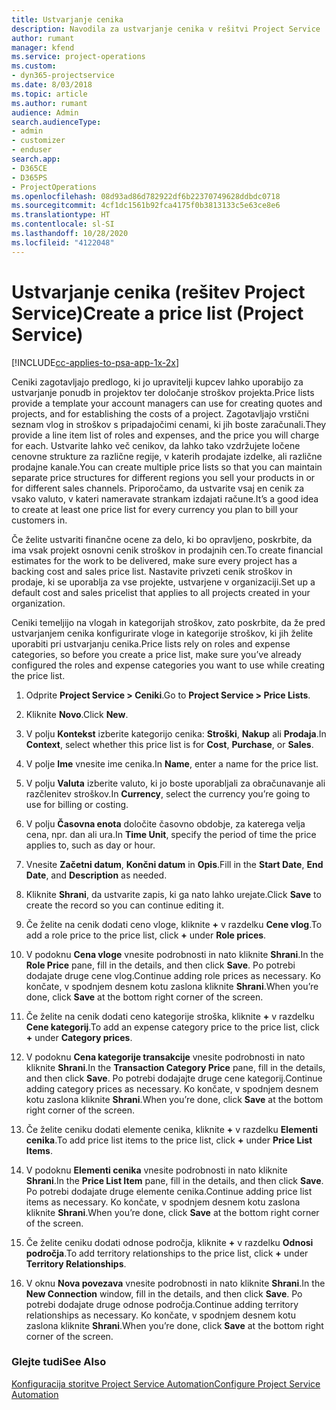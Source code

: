 ```yaml
---
title: Ustvarjanje cenika
description: Navodila za ustvarjanje cenika v rešitvi Project Service
author: rumant
manager: kfend
ms.service: project-operations
ms.custom:
- dyn365-projectservice
ms.date: 8/03/2018
ms.topic: article
ms.author: rumant
audience: Admin
search.audienceType:
- admin
- customizer
- enduser
search.app:
- D365CE
- D365PS
- ProjectOperations
ms.openlocfilehash: 08d93ad86d782922df6b22370749628ddbdc0718
ms.sourcegitcommit: 4cf1dc1561b92fca4175f0b3813133c5e63ce8e6
ms.translationtype: HT
ms.contentlocale: sl-SI
ms.lasthandoff: 10/28/2020
ms.locfileid: "4122048"
---
```

# <a name="create-a-price-list-project-service"></a><span data-ttu-id="756fa-103">Ustvarjanje cenika (rešitev Project Service)</span><span class="sxs-lookup"><span data-stu-id="756fa-103">Create a price list (Project Service)</span></span>

[!INCLUDE[cc-applies-to-psa-app-1x-2x](../includes/cc-applies-to-psa-app-1x-2x.md)]

<span data-ttu-id="756fa-104">Ceniki zagotavljajo predlogo, ki jo upravitelji kupcev lahko uporabijo za ustvarjanje ponudb in projektov ter določanje stroškov projekta.</span><span class="sxs-lookup"><span data-stu-id="756fa-104">Price lists provide a template your account managers can use for creating quotes and projects, and for establishing the costs of a project.</span></span> <span data-ttu-id="756fa-105">Zagotavljajo vrstični seznam vlog in stroškov s pripadajočimi cenami, ki jih boste zaračunali.</span><span class="sxs-lookup"><span data-stu-id="756fa-105">They provide a line item list of roles and expenses, and the price you will charge for each.</span></span> <span data-ttu-id="756fa-106">Ustvarite lahko več cenikov, da lahko tako vzdržujete ločene cenovne strukture za različne regije, v katerih prodajate izdelke, ali različne prodajne kanale.</span><span class="sxs-lookup"><span data-stu-id="756fa-106">You can create multiple price lists so that you can maintain separate price structures for different regions you sell your products in or for different sales channels.</span></span> <span data-ttu-id="756fa-107">Priporočamo, da ustvarite vsaj en cenik za vsako valuto, v kateri nameravate strankam izdajati račune.</span><span class="sxs-lookup"><span data-stu-id="756fa-107">It’s a good idea to create at least one price list for every currency you plan to bill your customers in.</span></span>  
  
<span data-ttu-id="756fa-108">Če želite ustvariti finančne ocene za delo, ki bo opravljeno, poskrbite, da ima vsak projekt osnovni cenik stroškov in prodajnih cen.</span><span class="sxs-lookup"><span data-stu-id="756fa-108">To create financial estimates for the work to be delivered, make sure every project has a backing cost and sales price list.</span></span> <span data-ttu-id="756fa-109">Nastavite privzeti cenik stroškov in prodaje, ki se uporablja za vse projekte, ustvarjene v organizaciji.</span><span class="sxs-lookup"><span data-stu-id="756fa-109">Set up a default cost and sales pricelist that applies to all projects created in your organization.</span></span>  
  
<span data-ttu-id="756fa-110">Ceniki temeljijo na vlogah in kategorijah stroškov, zato poskrbite, da že pred ustvarjanjem cenika konfigurirate vloge in kategorije stroškov, ki jih želite uporabiti pri ustvarjanju cenika.</span><span class="sxs-lookup"><span data-stu-id="756fa-110">Price lists rely on roles and expense categories, so before you create a price list, make sure you’ve already configured the roles and expense categories you want to use while creating the price list.</span></span>  
  
1.  <span data-ttu-id="756fa-111">Odprite **Project Service > Ceniki**.</span><span class="sxs-lookup"><span data-stu-id="756fa-111">Go to **Project Service > Price Lists**.</span></span>  
  
2.  <span data-ttu-id="756fa-112">Kliknite **Novo**.</span><span class="sxs-lookup"><span data-stu-id="756fa-112">Click **New**.</span></span>  
  
3.  <span data-ttu-id="756fa-113">V polju **Kontekst** izberite kategorijo cenika: **Stroški**, **Nakup** ali **Prodaja**.</span><span class="sxs-lookup"><span data-stu-id="756fa-113">In **Context**, select whether this price list is for **Cost**, **Purchase**, or **Sales**.</span></span>  
  
4.  <span data-ttu-id="756fa-114">V polje **Ime** vnesite ime cenika.</span><span class="sxs-lookup"><span data-stu-id="756fa-114">In **Name**, enter a name for the price list.</span></span>  
  
5.  <span data-ttu-id="756fa-115">V polju **Valuta** izberite valuto, ki jo boste uporabljali za obračunavanje ali razčlenitev stroškov.</span><span class="sxs-lookup"><span data-stu-id="756fa-115">In **Currency**, select the currency you’re going to use for billing or costing.</span></span>  
  
6.  <span data-ttu-id="756fa-116">V polju **Časovna enota** določite časovno obdobje, za katerega velja cena, npr. dan ali ura.</span><span class="sxs-lookup"><span data-stu-id="756fa-116">In **Time Unit**, specify the period of time the price applies to, such as day or hour.</span></span>  
  
7.  <span data-ttu-id="756fa-117">Vnesite **Začetni datum**, **Končni datum** in **Opis**.</span><span class="sxs-lookup"><span data-stu-id="756fa-117">Fill in the **Start Date**, **End Date**, and **Description** as needed.</span></span>  
  
8.  <span data-ttu-id="756fa-118">Kliknite **Shrani**, da ustvarite zapis, ki ga nato lahko urejate.</span><span class="sxs-lookup"><span data-stu-id="756fa-118">Click **Save** to create the record so you can continue editing it.</span></span>  
  
9. <span data-ttu-id="756fa-119">Če želite na cenik dodati ceno vloge, kliknite **+** v razdelku **Cene vlog**.</span><span class="sxs-lookup"><span data-stu-id="756fa-119">To add a role price to the price list, click **+** under **Role prices**.</span></span>  
  
10. <span data-ttu-id="756fa-120">V podoknu **Cena vloge** vnesite podrobnosti in nato kliknite **Shrani**.</span><span class="sxs-lookup"><span data-stu-id="756fa-120">In the **Role Price** pane, fill in the details, and then click **Save**.</span></span> <span data-ttu-id="756fa-121">Po potrebi dodajate druge cene vlog.</span><span class="sxs-lookup"><span data-stu-id="756fa-121">Continue adding role prices as necessary.</span></span> <span data-ttu-id="756fa-122">Ko končate, v spodnjem desnem kotu zaslona kliknite **Shrani**.</span><span class="sxs-lookup"><span data-stu-id="756fa-122">When you’re done, click **Save** at the bottom right corner of the screen.</span></span>  
  
11. <span data-ttu-id="756fa-123">Če želite na cenik dodati ceno kategorije stroška, kliknite **+** v razdelku **Cene kategorij**.</span><span class="sxs-lookup"><span data-stu-id="756fa-123">To add an expense category price to the price list, click **+** under **Category prices**.</span></span>  
  
12. <span data-ttu-id="756fa-124">V podoknu **Cena kategorije transakcije** vnesite podrobnosti in nato kliknite **Shrani**.</span><span class="sxs-lookup"><span data-stu-id="756fa-124">In the **Transaction Category Price** pane, fill in the details, and then click **Save**.</span></span> <span data-ttu-id="756fa-125">Po potrebi dodajajte druge cene kategorij.</span><span class="sxs-lookup"><span data-stu-id="756fa-125">Continue adding category prices as necessary.</span></span> <span data-ttu-id="756fa-126">Ko končate, v spodnjem desnem kotu zaslona kliknite **Shrani**.</span><span class="sxs-lookup"><span data-stu-id="756fa-126">When you’re done, click **Save** at the bottom right corner of the screen.</span></span>  
  
13. <span data-ttu-id="756fa-127">Če želite ceniku dodati elemente cenika, kliknite **+** v razdelku **Elementi cenika**.</span><span class="sxs-lookup"><span data-stu-id="756fa-127">To add price list items to the price list, click **+** under **Price List Items**.</span></span>  
  
14. <span data-ttu-id="756fa-128">V podoknu **Elementi cenika** vnesite podrobnosti in nato kliknite **Shrani**.</span><span class="sxs-lookup"><span data-stu-id="756fa-128">In the **Price List Item** pane, fill in the details, and then click **Save**.</span></span> <span data-ttu-id="756fa-129">Po potrebi dodajate druge elemente cenika.</span><span class="sxs-lookup"><span data-stu-id="756fa-129">Continue adding price list items as necessary.</span></span> <span data-ttu-id="756fa-130">Ko končate, v spodnjem desnem kotu zaslona kliknite **Shrani**.</span><span class="sxs-lookup"><span data-stu-id="756fa-130">When you’re done, click **Save** at the bottom right corner of the screen.</span></span>  
  
15. <span data-ttu-id="756fa-131">Če želite ceniku dodati odnose področja, kliknite **+** v razdelku **Odnosi področja**.</span><span class="sxs-lookup"><span data-stu-id="756fa-131">To add territory relationships to the price list, click **+** under **Territory Relationships**.</span></span>  
  
16. <span data-ttu-id="756fa-132">V oknu **Nova povezava** vnesite podrobnosti in nato kliknite **Shrani**.</span><span class="sxs-lookup"><span data-stu-id="756fa-132">In the **New Connection** window, fill in the details, and then click **Save**.</span></span> <span data-ttu-id="756fa-133">Po potrebi dodajate druge odnose področja.</span><span class="sxs-lookup"><span data-stu-id="756fa-133">Continue adding territory relationships as necessary.</span></span> <span data-ttu-id="756fa-134">Ko končate, v spodnjem desnem kotu zaslona kliknite **Shrani**.</span><span class="sxs-lookup"><span data-stu-id="756fa-134">When you’re done, click **Save** at the bottom right corner of the screen.</span></span>  
  
### <a name="see-also"></a><span data-ttu-id="756fa-135">Glejte tudi</span><span class="sxs-lookup"><span data-stu-id="756fa-135">See Also</span></span>  
 [<span data-ttu-id="756fa-136">Konfiguracija storitve Project Service Automation</span><span class="sxs-lookup"><span data-stu-id="756fa-136">Configure Project Service Automation</span></span>](../psa/configure.md)

